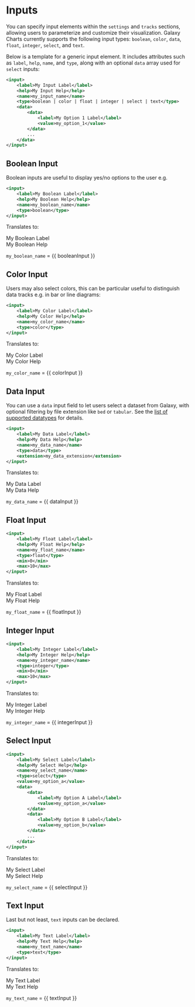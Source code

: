 # Inputs

You can specify input elements within the `settings` and `tracks` sections, allowing users to parameterize and customize their visualization. Galaxy Charts currently supports the following input types: `boolean`, `color`, `data`, `float`, `integer`, `select`, and `text`.

Below is a template for a generic input element. It includes attributes such as `label`, `help`, `name`, and `type`, along with an optional `data` array used for `select` inputs:

```xml
<input>
    <label>My Input Label</label>
    <help>My Input Help</help>
    <name>my_input_name</name>
    <type>boolean | color | float | integer | select | text</type>
    <data>
        <data>
            <label>My Option 1 Label</label>
            <value>my_option_1</value>
        </data>
        ...
    </data>
</input>
```

## Boolean Input

Boolean inputs are useful to display yes/no options to the user e.g.

```xml
<input>
    <label>My Boolean Label</label>
    <help>My Boolean Help</help>
    <name>my_boolean_name</name>
    <type>boolean</type>
</input>
```

Translates to:

<ClientOnly>
<div class="rounded border p-4">
    <div class="font-bold pb-1">My Boolean Label</div>
    <div class="text-xs pb-1">My Boolean Help</div>
    <n-switch v-model:value="booleanInput"/>
</div>
</ClientOnly>

`my_boolean_name`
<span class="font-thin"> = {{ booleanInput }}</span>

## Color Input
    
Users may also select colors, this can be particular useful to distinguish data tracks e.g. in bar or line diagrams:

```xml
<input>
    <label>My Color Label</label>
    <help>My Color Help</help>
    <name>my_color_name</name>
    <type>color</type>
</input>
```

Translates to:

<ClientOnly>
<div class="rounded border p-4">
    <div class="font-bold pb-1">My Color Label</div>
    <div class="text-xs pb-1">My Color Help</div>
    <n-color-picker
        v-model:value="colorInput"
        :modes="['hex']"
        :show-alpha="false"/>
</div>
</ClientOnly>

`my_color_name`
<span class="font-thin"> = {{ colorInput }}</span>

## Data Input

You can use a `data` input field to let users select a dataset from Galaxy, with optional filtering by file extension like `bed` or `tabular`. See the [list of supported datatypes](/content/xml-datasources) for details.

```xml
<input>
    <label>My Data Label</label>
    <help>My Data Help</help>
    <name>my_data_name</name>
    <type>data</type>
    <extension>my_data_extension</extension>
</input>
```

Translates to:

<ClientOnly>
<div class="rounded border p-4">
    <div class="font-bold pb-1">My Data Label</div>
    <div class="text-xs pb-1">My Data Help</div>
    <n-select v-model:value="dataInput" :options="dataOptions" filterable />
</div>
</ClientOnly>

`my_data_name`
<span class="font-thin"> = {{ dataInput }}</span>

## Float Input

```xml
<input>
    <label>My Float Label</label>
    <help>My Float Help</help>
    <name>my_float_name</name>
    <type>float</type>
    <min>0</min>
    <max>10</max>
</input>
```

Translates to:

<ClientOnly>
    <div class="rounded border p-4">
        <div class="font-bold pb-1">My Float Label</div>
        <div class="text-xs pb-1">My Float Help</div>
        <n-slider
            class="mb-2"
            v-model:value="floatInput"
            :min="0"
            :max="10"
            :step="0.01" />
        <n-input-number
            v-model:value="floatInput"
            size="small"
            :min="0"
            :max="10"
            :step="0.01" />
    </div>
</ClientOnly>

`my_float_name`
<span class="font-thin"> = {{ floatInput }}</span>

## Integer Input

```xml
<input>
    <label>My Integer Label</label>
    <help>My Integer Help</help>
    <name>my_integer_name</name>
    <type>integer</type>
    <min>0</min>
    <max>10</max>
</input>
```

Translates to:

<ClientOnly>
    <div class="rounded border p-4">
        <div class="font-bold pb-1">My Integer Label</div>
        <div class="text-xs pb-1">My Integer Help</div>
        <n-slider
            class="mb-2"
            v-model:value="integerInput"
            :min="0"
            :max="10"
            :step="1" />
        <n-input-number
            v-model:value="integerInput"
            size="small"
            :min="0"
            :max="10"
            :step="1" />
    </div>
</ClientOnly>

`my_integer_name`
<span class="font-thin"> = {{ integerInput }}</span>

## Select Input
    
```xml
<input>
    <label>My Select Label</label>
    <help>My Select Help</help>
    <name>my_select_name</name>
    <type>select</type>
    <value>my_option_a</value>
    <data>
        <data>
            <label>My Option A Label</label>
            <value>my_option_a</value>
        </data>
        <data>
            <label>My Option B Label</label>
            <value>my_option_b</value>
        </data>
        ...
    </data>
</input>
```

Translates to:

<ClientOnly>
<div class="rounded border p-4">
    <div class="font-bold pb-1">My Select Label</div>
    <div class="text-xs pb-1">My Select Help</div>
    <n-select v-model:value="selectInput" :options="selectOptions" />
</div>
</ClientOnly>

`my_select_name`
<span class="font-thin"> = {{ selectInput }}</span>

## Text Input

Last but not least, `text` inputs can be declared.

```xml
<input>
    <label>My Text Label</label>
    <help>My Text Help</help>
    <name>my_text_name</name>
    <type>text</type>
</input>
```

Translates to:

<ClientOnly>
    <div class="rounded border p-4">
        <div class="font-bold pb-1">My Text Label</div>
        <div class="text-xs pb-1">My Text Help</div>
        <n-input v-model:value="textInput" />
    </div>
</ClientOnly>

`my_text_name`
<span class="font-thin"> = {{ textInput }}</span>

<script setup>
import * as naiveui from 'naive-ui';
const { NSwitch, NColorPicker, NSelect, NSlider, NInputNumber, NInput } = naiveui;
import { ref } from "vue";
const booleanInput = ref(true);
const colorInput = ref("#0284c7");
const dataInput = ref("dataset_id_a");
const floatInput = ref(1);
const integerInput = ref(1);
const textInput = ref("My Text");
const selectInput = ref("my_option_a");

const dataOptions = [
    {
        label: 'Galaxy Dataset A',
        value: 'dataset_id_a',
    },
    {
        label: 'Galaxy Dataset B',
        value: 'dataset_id_b'
    },
];

const selectOptions = [
    {
        label: 'My Option A',
        value: 'my_option_a',
    },
    {
        label: 'My Option B',
        value: 'my_option_b'
    },
];
</script>